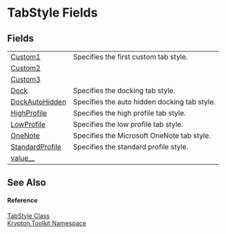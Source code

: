 # TabStyle Fields




## Fields
<table>
<tr>
<td><a href="4fbec727-2089-4ab4-bca4-37483d029867.md">Custom1</a></td>
<td>Specifies the first custom tab style.</td></tr>
<tr>
<td><a href="a09e05ff-21cb-c737-df1b-908c5501350b.md">Custom2</a></td>
<td> </td></tr>
<tr>
<td><a href="d5c13566-91ce-30fa-8b07-7a55d283a611.md">Custom3</a></td>
<td> </td></tr>
<tr>
<td><a href="ea8bf0d5-d56c-a3a2-4137-a2cbf8fc4593.md">Dock</a></td>
<td>Specifies the docking tab style.</td></tr>
<tr>
<td><a href="eafad93f-783a-aba8-d5ba-df21a6674c97.md">DockAutoHidden</a></td>
<td>Specifies the auto hidden docking tab style.</td></tr>
<tr>
<td><a href="f558c73c-f8b3-f8f4-aba6-b2b17c3507b4.md">HighProfile</a></td>
<td>Specifies the high profile tab style.</td></tr>
<tr>
<td><a href="ee00c62c-f9a8-4886-1a18-7721cd99c145.md">LowProfile</a></td>
<td>Specifies the low profile tab style.</td></tr>
<tr>
<td><a href="7c46ef92-5a72-940e-238a-bdee857349e5.md">OneNote</a></td>
<td>Specifies the Microsoft OneNote tab style.</td></tr>
<tr>
<td><a href="3f232925-a74f-ab37-a8aa-c3f4613aaa15.md">StandardProfile</a></td>
<td>Specifies the standard profile style.</td></tr>
<tr>
<td><a href="95b485d1-7514-0401-44b5-720e28a8aa67.md">value__</a></td>
<td> </td></tr>
</table>

## See Also


#### Reference
<a href="3ae2f48d-a4d8-c0f3-fa53-604321e070e3.md">TabStyle Class</a>  
<a href="79d2eac2-21f4-54ff-7552-b20c33c30600.md">Krypton.Toolkit Namespace</a>  
